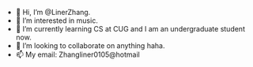 - 👋 Hi, I’m @LinerZhang.
- 👀 I’m interested in music.
- 🌱 I’m currently learning CS at CUG and I am an undergraduate student now.
- 💞️ I’m looking to collaborate on anything haha.
- 📫 My email: Zhangliner0105@hotmail

<!---
LinerZhang/LinerZhang is a ✨ special ✨ repository because its `README.md` (this file) appears on your GitHub profile.
You can click the Preview link to take a look at your changes.
--->

